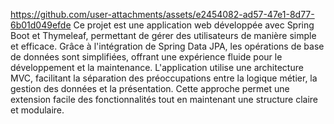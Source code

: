 
https://github.com/user-attachments/assets/e2454082-ad57-47e1-8d77-6b01d049efde
Ce projet est une application web développée avec Spring Boot et Thymeleaf, permettant de gérer des utilisateurs de manière simple et efficace. Grâce à l'intégration de Spring Data JPA, les opérations de base de données sont simplifiées, offrant une expérience fluide pour le développement et la maintenance. L'application utilise une architecture MVC, facilitant la séparation des préoccupations entre la logique métier, la gestion des données et la présentation. Cette approche permet une extension facile des fonctionnalités tout en maintenant une structure claire et modulaire.


